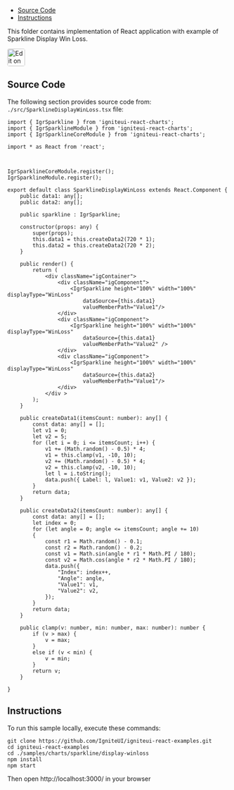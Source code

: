 <!-- NOTE: do not change this file because it will be auto re-generated from template file: -->
<!-- https://github.com/IgniteUI/igniteui-react-examples/tree/master/templates/sample/ReadMe.md -->

<!-- ## Table of Contents -->
<!-- - [Sample Preview](#Sample-Preview) -->
- [Source Code](#Source-Code)
- [Instructions](#Instructions)

This folder contains implementation of React application with example of Sparkline Display Win Loss.
<!-- in the Sparkline component -->
<!-- [Sparkline](https://infragistics.com/Reactsite/components/sparkline.html) -->

<html lang="en" xmlns="http://www.w3.org/1999/xhtml">
    <body>
        <a target="_blank" href="https://codesandbox.io/s/github/IgniteUI/igniteui-react-examples/tree/master/samples/charts/sparkline/display-winloss?fontsize=14&hidenavigation=1&theme=dark&view=preview&file=/src/SparklineDisplayWinLoss.tsx" rel="noopener noreferrer">
            <img height="40px" style="border-radius: 0.25rem" alt="Edit on CodeSandbox" src="https://static.infragistics.com/xplatform/images/sandbox/code.png"/>
        </a>
        <!-- <a target="_blank"
href="https://codesandbox.io/s/github/IgniteUI/igniteui-react-examples/tree/master/samples/maps/geo-map/binding-csv-points?fontsize=14&hidenavigation=1&theme=dark&view=preview">
            <img alt="Edit Sample" src="https://codesandbox.io/static/img/play-codesandbox.svg"/>
        </a> -->
        <!-- <a target="_blank" style="margin-left: 0.5rem"
href="https://codesandbox.io/embed/github/IgniteUI/igniteui-react-examples/tree/master/samples/charts/sparkline/display-winloss?fontsize=14&hidenavigation=1&theme=dark&view=preview&file=/src/SparklineDisplayWinLoss.tsx">
            <img height="40px" style="border-radius: 5px" alt="View on CodeSandbox" src="https://static.infragistics.com/xplatform/images/sandbox/view.png"/>
        </a> -->
        <!-- <a target="_blank"
href="https://codesandbox.io/embed/github/IgniteUI/igniteui-react-examples/tree/master/samples/maps/geo-map/binding-csv-points?fontsize=14&hidenavigation=1&theme=dark&view=preview">
            <img alt="View on CodeSandbox" src="https://static.infragistics.com/xplatform/images/sandbox/view.png"/>
        </a>
https://codesandbox.io/embed/react-treemap-overview-rtb45
https://codesandbox.io/static/img/play-codesandbox.svg
https://codesandbox.io/embed/react-treemap-overview-rtb45?view=browser -->
    </body>
</html>

<!-- ## Sample Preview -->

<!-- <iframe
  src="https://codesandbox.io/embed/github/IgniteUI/igniteui-react-examples/tree/master/samples/charts/sparkline/display-winloss?fontsize=14&hidenavigation=1&theme=dark&view=preview&file=/src/SparklineDisplayWinLoss.tsx"
  style="width:100%; height:400px; border:0; border-radius: 4px; overflow:hidden;"
  allow="accelerometer; ambient-light-sensor; camera; encrypted-media; geolocation; gyroscope; hid; microphone; midi; payment; usb; vr"
  sandbox="allow-forms allow-modals allow-popups allow-presentation allow-same-origin allow-scripts"
></iframe> -->

## Source Code

The following section provides source code from:
`./src/SparklineDisplayWinLoss.tsx` file:

```tsx
import { IgrSparkline } from 'igniteui-react-charts';
import { IgrSparklineModule } from 'igniteui-react-charts';
import { IgrSparklineCoreModule } from 'igniteui-react-charts';

import * as React from 'react';



IgrSparklineCoreModule.register();
IgrSparklineModule.register();

export default class SparklineDisplayWinLoss extends React.Component {
    public data1: any[];
    public data2: any[];

    public sparkline : IgrSparkline;

    constructor(props: any) {
        super(props);
        this.data1 = this.createData2(720 * 1);
        this.data2 = this.createData2(720 * 2);
    }

    public render() {
        return (
            <div className="igContainer">
                <div className="igComponent">
                    <IgrSparkline height="100%" width="100%" displayType="WinLoss"
                        dataSource={this.data1}
                        valueMemberPath="Value1"/>
                </div>
                <div className="igComponent">
                    <IgrSparkline height="100%" width="100%" displayType="WinLoss"
                        dataSource={this.data1}
                        valueMemberPath="Value2" />
                </div>
                <div className="igComponent">
                    <IgrSparkline height="100%" width="100%" displayType="WinLoss"
                        dataSource={this.data2}
                        valueMemberPath="Value1"/>
                </div>
            </div >
        );
    }

    public createData1(itemsCount: number): any[] {
        const data: any[] = [];
        let v1 = 0;
        let v2 = 5;
        for (let i = 0; i <= itemsCount; i++) {
            v1 += (Math.random() - 0.5) * 4;
            v1 = this.clamp(v1, -10, 10);
            v2 += (Math.random() - 0.5) * 4;
            v2 = this.clamp(v2, -10, 10);
            let l = i.toString();
            data.push({ Label: l, Value1: v1, Value2: v2 });
        }
        return data;
    }

    public createData2(itemsCount: number): any[] {
        const data: any[] = [];
        let index = 0;
        for (let angle = 0; angle <= itemsCount; angle += 10)
        {
            const r1 = Math.random() - 0.1;
            const r2 = Math.random() - 0.2;
            const v1 = Math.sin(angle * r1 * Math.PI / 180);
            const v2 = Math.cos(angle * r2 * Math.PI / 180);
            data.push({
                "Index": index++,
                "Angle": angle,
                "Value1": v1,
                "Value2": v2,
            });
        }
        return data;
    }

    public clamp(v: number, min: number, max: number): number {
        if (v > max) {
            v = max;
        }
        else if (v < min) {
            v = min;
        }
        return v;
    }

}

```

## Instructions
To run this sample locally, execute these commands:

```
git clone https://github.com/IgniteUI/igniteui-react-examples.git
cd igniteui-react-examples
cd ./samples/charts/sparkline/display-winloss
npm install
npm start

```

Then open http://localhost:3000/ in your browser


